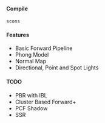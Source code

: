 #### Compile

`scons`

#### Features
- Basic Forward Pipeline
- Phong Model
- Normal Map
- Directional, Point and Spot Lights

#### TODO
- PBR with IBL
- Cluster Based Forward+
- PCF Shadow
- SSR